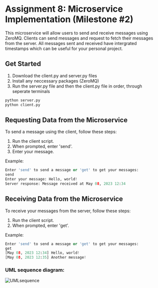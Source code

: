 # Assignment 8: Microservice Implementation (Milestone #2)

This microservice will allow users to send and receive messages using ZeroMQ. Clients can send messages and request to fetch their messages from the server. All messages sent and received have intergrated timestamps which can be useful for your personal project.

## Get Started
1. Download the client.py and server.py files
2. Install any neccessary packages (ZeroMQ)
3. Run the server.py file and then the client.py file in order, through seperate terminals
```python
python server.py
python client.py
```

## Requesting Data from the Microservice
To send a message using the client, follow these steps:
1. Run the client script.
2. When prompted, enter 'send'.
3. Enter your message.

Example:
```python
Enter 'send' to send a message or 'get' to get your messages:
send
Enter your message: Hello, world!
Server response: Message received at May 08, 2023 12:34
```

## Receiving Data from the Microservice
To receive your messages from the server, follow these steps:
1. Run the client script.
2. When prompted, enter 'get'.

Example:
```python
Enter 'send' to send a message or 'get' to get your messages:
get
[May 08, 2023 12:34] Hello, world!
[May 08, 2023 12:35] Another message!
```
### UML sequence diagram:
![UMLsequence](https://user-images.githubusercontent.com/107871794/236950638-f1f0afcb-9e58-44ec-9ab1-da4ded56bdf7.png)


